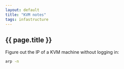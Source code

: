 ```yaml
---
layout: default
title: "KVM notes"
tags: infastructure
---
```


## {{ page.title }}

Figure out the IP of a KVM machine without logging in:

```sh
arp -n
```
